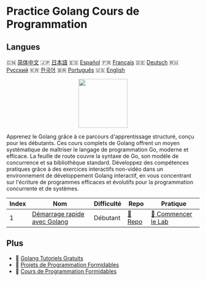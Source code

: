# Practice Golang Cours de Programmation

## Langues

🇨🇳 [简体中文](README_zh.md) 🇯🇵 [日本語](README_ja.md) 🇪🇸 [Español](README_es.md) 🇫🇷 [Français](README_fr.md) 🇩🇪 [Deutsch](README_de.md) 🇷🇺 [Русский](README_ru.md) 🇰🇷 [한국어](README_ko.md) 🇧🇷 [Português](README_pt.md) 🇺🇸 [English](README.md) 

<div align="center">
<img width="128px" src="https://file.labex.io/path/YgASYacMNI6I.png">
</div>

Apprenez le Golang grâce à ce parcours d'apprentissage structuré, conçu pour les débutants. Ces cours complets de Golang offrent un moyen systématique de maîtriser le langage de programmation Go, moderne et efficace. La feuille de route couvre la syntaxe de Go, son modèle de concurrence et sa bibliothèque standard. Développez des compétences pratiques grâce à des exercices interactifs non-vidéo dans un environnement de développement Golang interactif, en vous concentrant sur l'écriture de programmes efficaces et évolutifs pour la programmation concurrente et de systèmes.

|   Index | Nom                                                                             | Difficulté   | Repo                                                         | Pratique                                                               |
|---------|---------------------------------------------------------------------------------|--------------|--------------------------------------------------------------|------------------------------------------------------------------------|
|       1 | [Démarrage rapide avec Golang](https://labex.io/fr/courses/quick-start-with-go) | Débutant     | [🔗 Repo](https://github.com/labex-labs/quick-start-with-go) | [🚀 Commencer le Lab](https://labex.io/fr/courses/quick-start-with-go) |

## Plus

- 🔗 [Golang Tutoriels Gratuits](https://github.com/labex-labs/go-free-tutorials)
- 🔗 [Projets de Programmation Formidables](https://github.com/labex-labs/awesome-programming-projects)
- 🔗 [Cours de Programmation Formidables](https://github.com/labex-labs/awesome-programming-courses)

